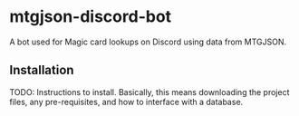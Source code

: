 # mtgjson-discord-bot
A bot used for Magic card lookups on Discord using data from MTGJSON.

## Installation

TODO: Instructions to install. Basically, this means downloading the project files, any pre-requisites, and how to interface with a database.

